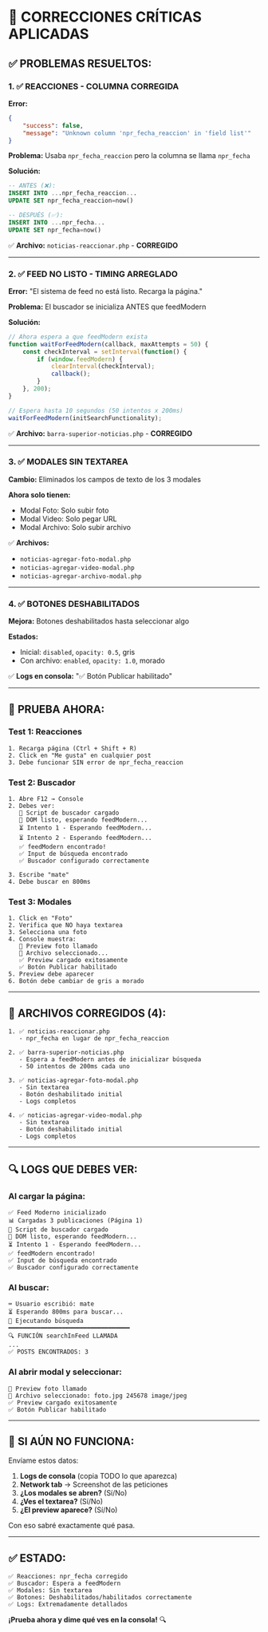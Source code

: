 # 🚨 CORRECCIONES CRÍTICAS APLICADAS

## ✅ PROBLEMAS RESUELTOS:

### 1. ✅ **REACCIONES - COLUMNA CORREGIDA**

**Error:**
```json
{
    "success": false,
    "message": "Unknown column 'npr_fecha_reaccion' in 'field list'"
}
```

**Problema:** Usaba `npr_fecha_reaccion` pero la columna se llama `npr_fecha`

**Solución:**
```sql
-- ANTES (❌):
INSERT INTO ...npr_fecha_reaccion...
UPDATE SET npr_fecha_reaccion=now()

-- DESPUÉS (✅):
INSERT INTO ...npr_fecha...
UPDATE SET npr_fecha=now()
```

✅ **Archivo:** `noticias-reaccionar.php` - **CORREGIDO**

---

### 2. ✅ **FEED NO LISTO - TIMING ARREGLADO**

**Error:** "El sistema de feed no está listo. Recarga la página."

**Problema:** El buscador se inicializa ANTES que feedModern

**Solución:**
```javascript
// Ahora espera a que feedModern exista
function waitForFeedModern(callback, maxAttempts = 50) {
    const checkInterval = setInterval(function() {
        if (window.feedModern) {
            clearInterval(checkInterval);
            callback();
        }
    }, 200);
}

// Espera hasta 10 segundos (50 intentos x 200ms)
waitForFeedModern(initSearchFunctionality);
```

✅ **Archivo:** `barra-superior-noticias.php` - **CORREGIDO**

---

### 3. ✅ **MODALES SIN TEXTAREA**

**Cambio:** Eliminados los campos de texto de los 3 modales

**Ahora solo tienen:**
- Modal Foto: Solo subir foto
- Modal Video: Solo pegar URL
- Modal Archivo: Solo subir archivo

✅ **Archivos:** 
- `noticias-agregar-foto-modal.php`
- `noticias-agregar-video-modal.php`
- `noticias-agregar-archivo-modal.php`

---

### 4. ✅ **BOTONES DESHABILITADOS**

**Mejora:** Botones deshabilitados hasta seleccionar algo

**Estados:**
- Inicial: `disabled`, `opacity: 0.5`, gris
- Con archivo: `enabled`, `opacity: 1.0`, morado

✅ **Logs en consola:** "✅ Botón Publicar habilitado"

---

## 🧪 PRUEBA AHORA:

### **Test 1: Reacciones**
```
1. Recarga página (Ctrl + Shift + R)
2. Click en "Me gusta" en cualquier post
3. Debe funcionar SIN error de npr_fecha_reaccion
```

### **Test 2: Buscador**
```
1. Abre F12 → Console
2. Debes ver:
   🔧 Script de buscador cargado
   🔧 DOM listo, esperando feedModern...
   ⏳ Intento 1 - Esperando feedModern...
   ⏳ Intento 2 - Esperando feedModern...
   ✅ feedModern encontrado!
   ✅ Input de búsqueda encontrado
   ✅ Buscador configurado correctamente

3. Escribe "mate"
4. Debe buscar en 800ms
```

### **Test 3: Modales**
```
1. Click en "Foto"
2. Verifica que NO haya textarea
3. Selecciona una foto
4. Console muestra:
   📸 Preview foto llamado
   📁 Archivo seleccionado...
   ✅ Preview cargado exitosamente
   ✅ Botón Publicar habilitado
5. Preview debe aparecer
6. Botón debe cambiar de gris a morado
```

---

## 📁 ARCHIVOS CORREGIDOS (4):

```
1. ✅ noticias-reaccionar.php
   - npr_fecha en lugar de npr_fecha_reaccion

2. ✅ barra-superior-noticias.php
   - Espera a feedModern antes de inicializar búsqueda
   - 50 intentos de 200ms cada uno

3. ✅ noticias-agregar-foto-modal.php
   - Sin textarea
   - Botón deshabilitado initial
   - Logs completos

4. ✅ noticias-agregar-video-modal.php
   - Sin textarea
   - Botón deshabilitado initial
   - Logs completos
```

---

## 🔍 LOGS QUE DEBES VER:

### Al cargar la página:
```
✅ Feed Moderno inicializado
📊 Cargadas 3 publicaciones (Página 1)
🔧 Script de buscador cargado
🔧 DOM listo, esperando feedModern...
⏳ Intento 1 - Esperando feedModern...
✅ feedModern encontrado!
✅ Input de búsqueda encontrado
✅ Buscador configurado correctamente
```

### Al buscar:
```
⌨️ Usuario escribió: mate
⏳ Esperando 800ms para buscar...
🚀 Ejecutando búsqueda
━━━━━━━━━━━━━━━━━━━━━━━━━━━━━━━━━━
🔍 FUNCIÓN searchInFeed LLAMADA
...
✅ POSTS ENCONTRADOS: 3
```

### Al abrir modal y seleccionar:
```
📸 Preview foto llamado
📁 Archivo seleccionado: foto.jpg 245678 image/jpeg
✅ Preview cargado exitosamente
✅ Botón Publicar habilitado
```

---

## 🎯 SI AÚN NO FUNCIONA:

Envíame estos datos:

1. **Logs de consola** (copia TODO lo que aparezca)
2. **Network tab** → Screenshot de las peticiones
3. **¿Los modales se abren?** (Sí/No)
4. **¿Ves el textarea?** (Sí/No)
5. **¿El preview aparece?** (Sí/No)

Con eso sabré exactamente qué pasa.

---

## ✅ ESTADO:

```
✅ Reacciones: npr_fecha corregido
✅ Buscador: Espera a feedModern
✅ Modales: Sin textarea
✅ Botones: Deshabilitados/habilitados correctamente
✅ Logs: Extremadamente detallados
```

**¡Prueba ahora y dime qué ves en la consola!** 🔍

